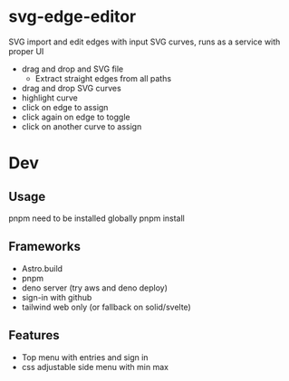 # svg-edge-editor
SVG import and edit edges with input SVG curves, runs as a service with proper UI

* drag and drop and SVG file
    * Extract straight edges from all paths
* drag and drop SVG curves
* highlight curve
* click on edge to assign
* click again on edge to toggle
* click on another curve to assign

# Dev
## Usage
pnpm need to be installed globally
    pnpm install
## Frameworks
* Astro.build
* pnpm
* deno server (try aws and deno deploy)
* sign-in with github
* tailwind web only (or fallback on solid/svelte)
## Features
* Top menu with entries and sign in
* css adjustable side menu with min max
